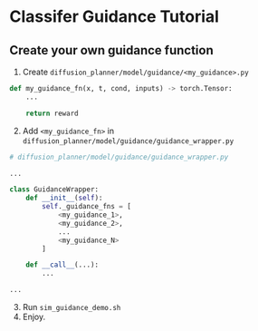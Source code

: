 # Classifer Guidance Tutorial

## Create your own guidance function

1. Create ``diffusion_planner/model/guidance/<my_guidance>.py``

```python
def my_guidance_fn(x, t, cond, inputs) -> torch.Tensor:
    ...

    return reward
```

2. Add ``<my_guidance_fn>`` in ``diffusion_planner/model/guidance/guidance_wrapper.py``

```python
# diffusion_planner/model/guidance/guidance_wrapper.py

...

class GuidanceWrapper:
    def __init__(self):
        self._guidance_fns = [
            <my_guidance_1>,
            <my_guidance_2>,
            ...
            <my_guidance_N>
        ]

    def __call__(...):
        ...

...
```

3. Run ``sim_guidance_demo.sh``
4. Enjoy.